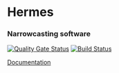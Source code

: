 # Hermes
### Narrowcasting software

[![Quality Gate Status](https://sonarcloud.io/api/project_badges/measure?project=joostlek_Hermes&metric=alert_status)](https://sonarcloud.io/dashboard?id=joostlek_Hermes)
[![Build Status](https://travis-ci.com/joostlek/Hermes.svg?branch=master)](https://travis-ci.com/joostlek/Hermes)

[Documentation](https://joostlek.github.io/hermes/apidocs)

